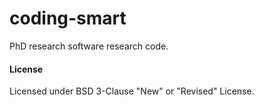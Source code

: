 # coding-smart
PhD research software research code. 






#### License  
Licensed under BSD 3-Clause "New" or "Revised" License.
